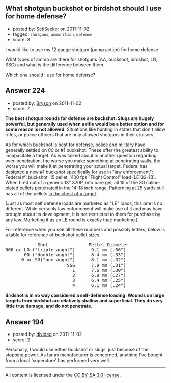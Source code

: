 ## What shotgun buckshot or birdshot should I use for home defense?

- posted by: [SetiSeeker](https://stackexchange.com/users/-1/126-setiseeker) on 2011-11-02
- tagged: `shotguns`, `ammunition`, `defense`
- score: 3

<p>I would like to use my 12 gauge shotgun (pump action) for home defense.</p>

<p>What types of ammo are there for shotguns (AA, buckshot, birdshot, LG, SSG) and what is the difference between them.</p>

<p>Which one should I use for home defense?</p>



## Answer 224

- posted by: [Bryson](https://stackexchange.com/users/-1/32-bryson) on 2011-11-02
- score: 7

<p><strong>The best shotgun rounds for defense are buckshot. Slugs are hugely powerful, but generally used when a rifle would be a better option and for some reason is not allowed</strong>. Situations like hunting in states that don't allow rifles, or police officers that are only allowed shotguns in their cruisers. </p>

<p>As for which buckshot is best for defense, police and military have generally settled on 00 or #1 buckshot. These offer the greatest ability to incapacitate a target. As was talked about in another question regarding over-penetration, the worse you make something at penetrating walls, the worse you will make it at penetrating your actual target. Federal has designed a new #1 buckshot specifically for use in "law enforcement": Federal #1 buckshot, 15 pellet, 1100 fps "Flight Control" load (LE132-1B). When fired out of a generic 18" 870P, into bare gel, all 15 of the 30 caliber plated pellets penetrated in the 14-18 inch range. Patterning at 25 yards still has all of the pellets <a href="http://www.tridentconcepts.com/alumni/Portals/0/NTForums_Attach/1819351045454.jpg" rel="nofollow">in the chest of a target</a>. </p>

<p>(Just as most self defense loads are marketed as "LE" loads, this one is no different. While certainly law enforcement will make use of it and may have brought about its development, it is not restricted to them for purchase by any law. Marketing it as an LE round is exactly that: marketing.)</p>

<p>For reference when you see all these numbers and possibly letters, below is a table for reference of buckshot pellet sizes. </p>

<pre>
            Shot               Pellet Diameter
000 or LG ("triple-aught")      9.1 mm (.36")
       00 ("double-aught")      8.4 mm (.33")
      0 or SG("one-aught")      8.1 mm (.32")
                       SSG      7.9 mm (.31")
                         1      7.6 mm (.30")
                         2      6.9 mm (.27")
                         3      6.4 mm (.25")
                         4      6.1 mm (.24")
</pre>

<p><strong>Birdshot is in no way considered a self-defense loading. Wounds on large targets from birdshot are relatively shallow and superficial. They do very little true damage, and do not penetrate.</strong></p>



## Answer 194

- posted by: [divided](https://stackexchange.com/users/-1/66-divided) on 2011-11-02
- score: 2

<p>Personally, I would use either buckshot or slugs, just because of the stopping power.  As far as manufacturer is concerned, anything I've bought from a local 'superstore' has performed very well.</p>




---

All content is licensed under the [CC BY-SA 3.0 license](https://creativecommons.org/licenses/by-sa/3.0/).
